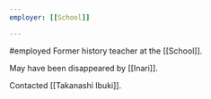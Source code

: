 ```yaml
---
employer: [[School]]

---
```

#employed
Former history teacher at the [[School]].

May have been disappeared by [[Inari]].

Contacted [[Takanashi Ibuki]].